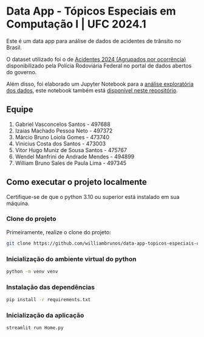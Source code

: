 # Data App - Tópicos Especiais em Computação I | UFC 2024.1

Este é um data app para análise de dados de acidentes de trânsito no Brasil.

O dataset utilizado foi o de [Acidentes 2024 (Agrupados por ocorrência)](https://www.gov.br/prf/pt-br/acesso-a-informacao/dados-abertos/dados-abertos-da-prf) disponibilizado pela Polícia Rodoviária Federal no portal de dados abertos do governo.

Além disso, foi elaborado um Jupyter Notebook para a [análise exploratória dos dados](https://colab.research.google.com/drive/1s5Xt1rJYR8Pt-g9hPRmP453kHKxvxXb8?usp=sharing), este notebook também está [disponível neste repositório](./Notebook.ipynb).

## Equipe

1. Gabriel Vasconcelos Santos - 497688
2. Izaias Machado Pessoa Neto - 497372
3. Márcio Bruno Loiola Gomes - 473740
4. Vinicius Costa dos Santos - 473003
5. Vitor Hugo Muniz de Sousa Santos - 475767
6. Wendel Manfrini de Andrade Mendes - 494899
7. William Bruno Sales de Paula Lima - 497345

## Como executar o projeto localmente

Certifique-se de que o python 3.10 ou superior está instalado em sua máquina.

### Clone do projeto

Primeiramente, realize o clone do projeto:

```Bash
git clone https://github.com/williambrunos/data-app-topicos-especiais-com-1.git
```

### Inicialização do ambiente virtual do python

```Bash
python -m venv venv
```

### Instalação das dependências

```Bash
pip install -r requirements.txt
```

### Inicialização da aplicação

```Bash
streamlit run Home.py
```
